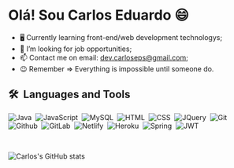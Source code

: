 
<h1 align="left">Olá! Sou Carlos Eduardo 😄</h1>

- 🖥 Currently learning front-end/web development technologys;
- 💼 I’m looking for job opportunities;
- 📫 Contact me on email: dev.carloseps@gmail.com;
- 😉 Remember => Everything is impossible until someone do.

## 🛠️ &nbsp;Languages and Tools

![Java](https://img.shields.io/badge/Java-ED8B00?style=for-the-badge&logo=java&logoColor=white)&nbsp;
![JavaScript](https://img.shields.io/badge/JavaScript-F7DF1E?style=for-the-badge&logo=javascript&logoColor=black)&nbsp;
![MySQL](https://img.shields.io/badge/MySQL-00000F?style=for-the-badge&logo=mysql&logoColor=white)&nbsp;
![HTML](https://img.shields.io/badge/HTML5-E34F26?style=for-the-badge&logo=html5&logoColor=white)&nbsp;
![CSS](https://img.shields.io/badge/CSS3-1572B6?style=for-the-badge&logo=css3&logoColor=white)&nbsp;
![JQuery](https://img.shields.io/badge/jQuery-0769AD?style=for-the-badge&logo=jquery&logoColor=white)&nbsp;
![Git](https://img.shields.io/badge/-Git-05122A?style=for-the-badge&logo=git&logoColor=white)&nbsp;
![Github](https://img.shields.io/badge/GitHub-100000?style=for-the-badge&logo=github&logoColor=white)&nbsp;
![GitLab](https://img.shields.io/badge/GitLab-330F63?style=for-the-badge&logo=gitlab&logoColor=white)&nbsp;
![Netlify](https://img.shields.io/badge/Netlify-00C7B7?style=for-the-badge&logo=netlify&logoColor=white)&nbsp;
![Heroku](https://img.shields.io/badge/Heroku-430098?style=for-the-badge&logo=heroku&logoColor=white)&nbsp;
![Spring](https://img.shields.io/badge/Spring-6DB33F?style=for-the-badge&logo=spring&logoColor=white)&nbsp;
![JWT](https://img.shields.io/badge/json%20web%20tokens-323330?style=for-the-badge&logo=json-web-tokens&logoColor=pink)&nbsp;

</br>

![Carlos's GitHub stats](https://github-readme-stats.vercel.app/api?username=carloseps&show_icons=true&theme=radical)

